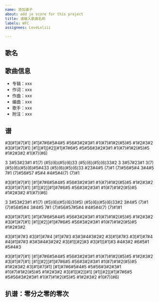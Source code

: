 ```yaml
---
name: 添加谱子
about: add je score for this project
title: 请输入歌曲名称
labels: WFC
assignees: LoveLoliii

---
```


## 歌名


## 歌曲信息

- 专辑：xxx
- 作词：xxx
- 作曲：xxx
- 编曲：xxx
- 歌手：xxx
- 附注：xxx

## 谱

#3[#1]#7[#1]
[#1]#7#6#5#4#5
#56#3#2#3#1
#1(#7)#1#2(#5)#5 #1#2#3#2
#3[#1]#7[#1]
[#1][#1][#2][#1]#7#6#5
#5#56#3#2#3#1
#1(#7)#1#2(#5)#5
#1#2#3#2 #1(#7)(#6)

3 3#53#23#1 #1(7)
(#5)(6)(#5)(6)33
(#5)(6)(#5)(6)33#2
3 3#57#23#1 3(7)
(#5)(6)(#5)(6)#5#433
(#5)(6)(#5)(6)33
#23#4#5 (7)#1
(7)#56#5#4
3#4#5 7#1
(7)#56#57 #5#4
#4#5#4(7) (7)#1

#3[#1]#7[#1]
[#1]#7#6#5#4#5
#56#3#2#3#1
#1(#7)#1#2(#5)#5 #1#2#3#2
#3[#1]#7[#1]
[#1][#2][#1]#7#6#5
#56#3#2#3#1
#1(#7)#1#2(#5)#5
#1#2#3#2 #1(#7)(#6)

3 3#53#23#1 #1(7)
(#5)(6)(#5)(6)3(#5)
(#5)(6)(#5)(6)33#2
3#4#5 (7)#1
(7)#56#5#4
3#4#5 7#1
(7)#56#57#5#4
#4#5#4(7) (7)#1#1

#3[#1]#7[#1]
[#1]#7#6#5#4#5
#56#3#2#3#1
#1(#7)#1#2(#5)#5 #1#2#3#2
#3[#1]#7[#1]
[#1][#2][#1]#7#6#5
#56#3#2#3#1
#1(#7)#1#2(#5)#5
#1#2#3#2

#3[#1]#7#3 #3[#1]#7#4
[#1]#7#3 #3#3#4#3#2#2
#3[#1]#7#3 #3[#1]#7#4
#4[#1]#7#3 #3#3#4#3#2#2
#3[#1][#2]#3
#3[#1][#1]#3 #4#3#2
#6#5#1 #5#4#3

#3[#1]#7[#1]
[#1]#7#6#5#4#5
#56#3#2#3#1
#1(#7)#1#2(#5)#5 #1#2#3#2
#3[#1]#7[#1]
[#1][#2][#1]#7#6#5
#56#3#2#3#1
#1(#7)#1#2(#5)#5 #1#2#3#2
#3[#1]#7[#1]
[#1]#7#6#5#4#5
#5#56#3#2#3#1
#1(#7)#1#2(#5)#5 #1#2#3#2
#3[#1][#2][#1]
[#1][#2][#1]#7#6#5
#5#56#3#2#3#1
#1(#7)#1#2(#5)#5 #1#2#3#2
#1(#7)(#6)

## 扒谱：零分之零的零次
